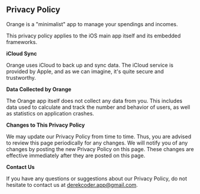 ## Privacy Policy

Orange is a "minimalist" app to manage your spendings and incomes.

This privacy policy applies to the iOS main app itself and its embedded frameworks.

**iCloud Sync**

Orange uses iCloud to back up and sync data. The iCloud service is provided by Apple, and as we can imagine, it's quite secure and trustworthy.

**Data Collected by Orange**

The Orange app itself does not collect any data from you. This includes data used to calculate and track the number and behavior of users, as well as statistics on application crashes.

**Changes to This Privacy Policy**

We may update our Privacy Policy from time to time. Thus, you are advised to review this page periodically for any changes. We will notify you of any changes by posting the new Privacy Policy on this page. These changes are effective immediately after they are posted on this page.

**Contact Us**

If you have any questions or suggestions about our Privacy Policy, do not hesitate to contact us at derekcoder.app@gmail.com.

